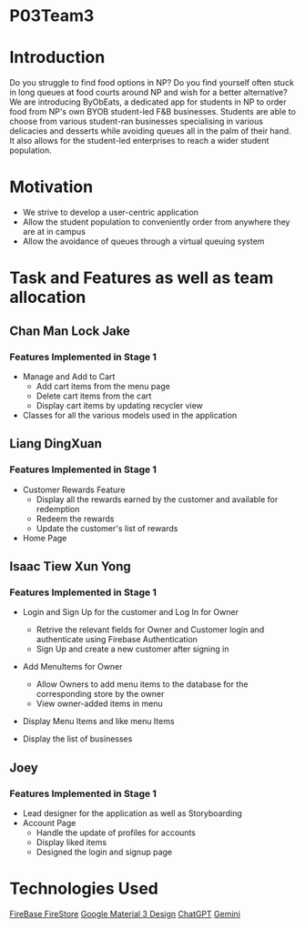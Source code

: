# P03Team3
# Introduction
Do you struggle to find food options in NP? Do you find yourself often stuck in long queues at food courts around NP and wish for a better alternative? 
We are introducing ByObEats, a dedicated app for students in NP to order food from NP's own BYOB student-led F&B businesses. Students are able to choose from various student-ran businesses specialising in various delicacies and desserts while avoiding queues all in the palm of their hand. It also allows for the student-led enterprises to reach a wider student population.

# Motivation
- We strive to develop a user-centric application 
- Allow the student population to conveniently order from anywhere they are at in campus
- Allow the avoidance of queues through a virtual queuing system

# Task and Features as well as team allocation
   ## Chan Man Lock Jake
   ### Features Implemented in Stage 1
   - Manage and Add to Cart 
      - Add cart items from the menu page
      - Delete cart items from the cart
      - Display cart items by updating recycler view
   - Classes for all the various models used in the application
   
   ## Liang DingXuan
   ### Features Implemented in Stage 1
   - Customer Rewards Feature
     - Display all the rewards earned by the customer and available for redemption
     - Redeem the rewards
     - Update the customer's list of rewards
   - Home Page 

   ## Isaac Tiew Xun Yong 
   ### Features Implemented in Stage 1
   - Login and Sign Up for the customer and Log In for Owner
     - Retrive the relevant fields for Owner and Customer login and authenticate using Firebase Authentication
     - Sign Up and create a new customer after signing in

   - Add MenuItems for Owner
     - Allow Owners to add menu items to the database for the corresponding store by the owner
     - View owner-added items in menu
   - Display Menu Items and like menu Items
   - Display the list of businesses

## Joey 
   ### Features Implemented in Stage 1
   - Lead designer for the application as well as Storyboarding
   - Account Page
     - Handle the update of profiles for accounts
     - Display liked items
     - Designed the login and signup page
    
# Technologies Used
[FireBase FireStore](https://console.firebase.google.com/u/0/project/mad-p03-team-3-foodapp/firestore/databases/-default-/data/~2FCustomer~2Fisaactiew36@gmail.com)
[Google Material 3 Design](https://m3.material.io/)
[ChatGPT](https://chatgpt.com/)
[Gemini](https://gemini.google.com/)



   

   
   
   

    
